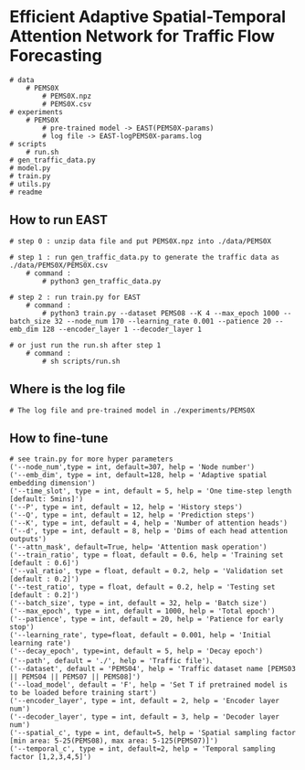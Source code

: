 # Efficient Adaptive Spatial-Temporal Attention Network for Traffic Flow Forecasting
    # data
        # PEMS0X
            # PEMS0X.npz
            # PEMS0X.csv
    # experiments
        # PEMS0X
            # pre-trained model -> EAST(PEMS0X-params)
            # log file -> EAST-logPEMS0X-params.log
    # scripts
        # run.sh
    # gen_traffic_data.py
    # model.py
    # train.py
    # utils.py
    # readme

## How to run EAST
    # step 0 : unzip data file and put PEMS0X.npz into ./data/PEMS0X

    # step 1 : run gen_traffic_data.py to generate the traffic data as ./data/PEMS0X/PEMS0X.csv
        # command :
            # python3 gen_traffic_data.py

    # step 2 : run train.py for EAST
        # command :
            # python3 train.py --dataset PEMS08 --K 4 --max_epoch 1000 --batch_size 32 --node_num 170 --learning_rate 0.001 --patience 20 --emb_dim 128 --encoder_layer 1 --decoder_layer 1

    # or just run the run.sh after step 1
        # command :
            # sh scripts/run.sh

## Where is the log file
    # The log file and pre-trained model in ./experiments/PEMS0X

## How to fine-tune
    # see train.py for more hyper parameters
    ('--node_num',type = int, default=307, help = 'Node number')
    ('--emb_dim', type = int, default=128, help = 'Adaptive spatial embedding dimension')
    ('--time_slot', type = int, default = 5, help = 'One time-step length [default: 5mins]')
    ('--P', type = int, default = 12, help = 'History steps')
    ('--Q', type = int, default = 12, help = 'Prediction steps')
    ('--K', type = int, default = 4, help = 'Number of attention heads')
    ('--d', type = int, default = 8, help = 'Dims of each head attention outputs')
    ('--attn_mask', default=True, help= 'Attention mask operation')
    ('--train_ratio', type = float, default = 0.6, help = 'Training set [default : 0.6]')
    ('--val_ratio', type = float, default = 0.2, help = 'Validation set [default : 0.2]')
    ('--test_ratio', type = float, default = 0.2, help = 'Testing set [default : 0.2]')
    ('--batch_size', type = int, default = 32, help = 'Batch size')
    ('--max_epoch', type = int, default = 1000, help = 'Total epoch')
    ('--patience', type = int, default = 20, help = 'Patience for early stop')
    ('--learning_rate', type=float, default = 0.001, help = 'Initial learning rate')
    ('--decay_epoch', type=int, default = 5, help = 'Decay epoch')
    ('--path', default = './', help = 'Traffic file')、
    ('--dataset', default = 'PEMS04', help = 'Traffic dataset name [PEMS03 || PEMS04 || PEMS07 || PEMS08]')
    ('--load_model', default = 'F', help = 'Set T if pretrained model is to be loaded before training start')
    ('--encoder_layer', type = int, default = 2, help = 'Encoder layer num')
    ('--decoder_layer', type = int, default = 3, help = 'Decoder layer num')
    ('--spatial_c', type = int, default=5, help = 'Spatial sampling factor [min area: 5-25(PEMS08), max area: 5-125(PEMS07)]')
    ('--temporal_c', type = int, default=2, help = 'Temporal sampling factor [1,2,3,4,5]')
